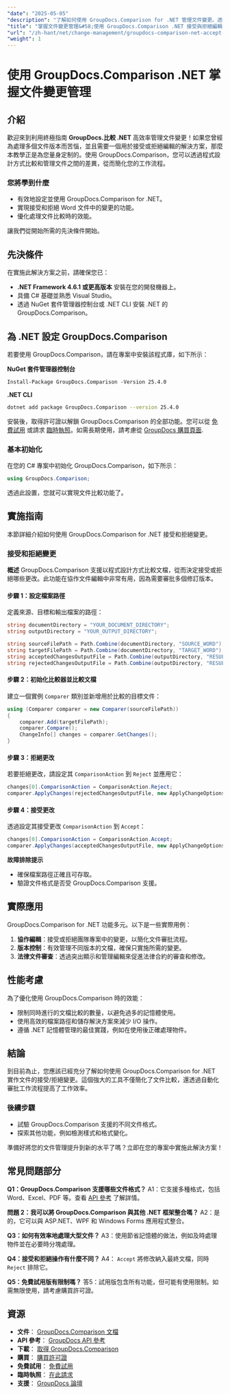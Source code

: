 ```yaml
---
"date": "2025-05-05"
"description": "了解如何使用 GroupDocs.Comparison for .NET 管理文件變更。透過以程式設計方式比較、接受或拒絕 Word 文件中的編輯，簡化您的工作流程。"
"title": "掌握文件變更管理&#58;使用 GroupDocs.Comparison .NET 接受與拒絕編輯"
"url": "/zh-hant/net/change-management/groupdocs-comparison-net-accept-reject-changes/"
"weight": 1
---
```


# 使用 GroupDocs.Comparison .NET 掌握文件變更管理

## 介紹

歡迎來到利用終極指南 **GroupDocs.比較 .NET** 高效率管理文件變更！如果您曾經為處理多個文件版本而苦惱，並且需要一個用於接受或拒絕編輯的解決方案，那麼本教學正是為您量身定制的。使用 GroupDocs.Comparison，您可以透過程式設計方式比較和管理文件之間的差異，從而簡化您的工作流程。

### 您將學到什麼
- 有效地設定並使用 GroupDocs.Comparison for .NET。
- 實現接受和拒絕 Word 文件中的變更的功能。
- 優化處理文件比較時的效能。

讓我們從開始所需的先決條件開始。

## 先決條件
在實施此解決方案之前，請確保您已：

- **.NET Framework 4.6.1 或更高版本** 安裝在您的開發機器上。
- 具備 C# 基礎並熟悉 Visual Studio。
- 透過 NuGet 套件管理器控制台或 .NET CLI 安裝 .NET 的 GroupDocs.Comparison。

## 為 .NET 設定 GroupDocs.Comparison

若要使用 GroupDocs.Comparison，請在專案中安裝該程式庫，如下所示：

**NuGet 套件管理器控制台**
```
Install-Package GroupDocs.Comparison -Version 25.4.0
```

**\.NET CLI**
```bash
dotnet add package GroupDocs.Comparison --version 25.4.0
```

安裝後，取得許可證以解鎖 GroupDocs.Comparison 的全部功能。您可以從 [免費試用](https://releases.groupdocs.com/comparison/net/) 或請求 [臨時執照](https://purchase.groupdocs.com/temporary-license/)。如需長期使用，請考慮從 [GroupDocs 購買頁面](https://purchase。groupdocs.com/buy).

### 基本初始化

在您的 C# 專案中初始化 GroupDocs.Comparison，如下所示：

```csharp
using GroupDocs.Comparison;
```

透過此設置，您就可以實現文件比較功能了。

## 實施指南
本節詳細介紹如何使用 GroupDocs.Comparison for .NET 接受和拒絕變更。

### 接受和拒絕變更

**概述**
GroupDocs.Comparison 支援以程式設計方式比較文檔，從而決定接受或拒絕哪些更改。此功能在協作文件編輯中非常有用，因為需要審批多個修訂版本。

#### 步驟 1：設定檔案路徑
定義來源、目標和輸出檔案的路徑：

```csharp
string documentDirectory = "YOUR_DOCUMENT_DIRECTORY";
string outputDirectory = "YOUR_OUTPUT_DIRECTORY";

string sourceFilePath = Path.Combine(documentDirectory, "SOURCE_WORD");
string targetFilePath = Path.Combine(documentDirectory, "TARGET_WORD");
string acceptedChangesOutputFile = Path.Combine(outputDirectory, "RESULT_WITH_ACCEPTED_CHANGE_WORD");
string rejectedChangesOutputFile = Path.Combine(outputDirectory, "RESULT_WITH_REJECTED_CHANGE_WORD");
```

#### 步驟 2：初始化比較器並比較文檔
建立一個實例 `Comparer` 類別並新增用於比較的目標文件：

```csharp
using (Comparer comparer = new Comparer(sourceFilePath))
{
    comparer.Add(targetFilePath);
    comparer.Compare();
    ChangeInfo[] changes = comparer.GetChanges();
}
```

#### 步驟 3：拒絕更改
若要拒絕更改，請設定其 `ComparisonAction` 到 `Reject` 並應用它：

```csharp
changes[0].ComparisonAction = ComparisonAction.Reject;
comparer.ApplyChanges(rejectedChangesOutputFile, new ApplyChangeOptions { Changes = changes, SaveOriginalState = true });
```

#### 步驟 4：接受更改
透過設定其接受更改 `ComparisonAction` 到 `Accept`：

```csharp
changes[0].ComparisonAction = ComparisonAction.Accept;
comparer.ApplyChanges(acceptedChangesOutputFile, new ApplyChangeOptions { Changes = changes });
```

**故障排除提示**
- 確保檔案路徑正確且可存取。
- 驗證文件格式是否受 GroupDocs.Comparison 支援。

## 實際應用
GroupDocs.Comparison for .NET 功能多元。以下是一些實際用例：

1. **協作編輯**：接受或拒絕團隊專案中的變更，以簡化文件審批流程。
2. **版本控制**：有效管理不同版本的文檔，確保只實施所需的變更。
3. **法律文件審查**：透過突出顯示和管理編輯來促進法律合約的審查和修改。

## 性能考慮
為了優化使用 GroupDocs.Comparison 時的效能：
- 限制同時進行的文檔比較的數量，以避免過多的記憶體使用。
- 使用高效的檔案路徑和儲存解決方案來減少 I/O 操作。
- 遵循 .NET 記憶體管理的最佳實踐，例如在使用後正確處理物件。

## 結論
到目前為止，您應該已經充分了解如何使用 GroupDocs.Comparison for .NET 實作文件的接受/拒絕變更。這個強大的工具不僅簡化了文件比較，還透過自動化審批工作流程提高了工作效率。

### 後續步驟
- 試驗 GroupDocs.Comparison 支援的不同文件格式。
- 探索其他功能，例如檢測樣式和格式變化。

準備好將您的文件管理提升到新的水平了嗎？立即在您的專案中實施此解決方案！

## 常見問題部分
**Q1：GroupDocs.Comparison 支援哪些文件格式？**
A1：它支援多種格式，包括 Word、Excel、PDF 等。查看 [API 參考](https://reference.groupdocs.com/comparison/net/) 了解詳情。

**問題 2：我可以將 GroupDocs.Comparison 與其他 .NET 框架整合嗎？**
A2：是的，它可以與 ASP.NET、WPF 和 Windows Forms 應用程式整合。

**Q3：如何有效率地處理大型文件？**
A3：使用節省記憶體的做法，例如及時處理物件並在必要時分塊處理。

**Q4：接受和拒絕操作有什麼不同？**
A4： `Accept` 將修改納入最終文檔，同時 `Reject` 排除它。

**Q5：免費試用版有限制嗎？**
答5：試用版包含所有功能，但可能有使用限制。如需無限使用，請考慮購買許可證。

## 資源
- **文件**： [GroupDocs.Comparison 文檔](https://docs.groupdocs.com/comparison/net/)
- **API 參考**： [GroupDocs API 參考](https://reference.groupdocs.com/comparison/net/)
- **下載**： [取得 GroupDocs.Comparison](https://releases.groupdocs.com/comparison/net/)
- **購買**： [購買許可證](https://purchase.groupdocs.com/buy)
- **免費試用**： [免費試用](https://releases.groupdocs.com/comparison/net/)
- **臨時執照**： [在此請求](https://purchase.groupdocs.com/temporary-license/)
- **支援**： [GroupDocs 論壇](https://forum.groupdocs.com/c/comparison/)